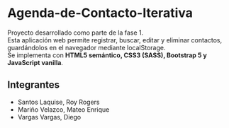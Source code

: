 # Agenda-de-Contacto-Iterativa
Proyecto desarrollado como parte de la fase 1.  
Esta aplicación web permite registrar, buscar, editar y eliminar contactos, guardándolos en el navegador mediante localStorage.  
Se implementa con **HTML5 semántico, CSS3 (SASS), Bootstrap 5 y JavaScript vanilla**.

## Integrantes
- Santos Laquise, Roy Rogers
- Mariño Velazco, Mateo Enrique
- Vargas Vargas, Diego
